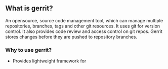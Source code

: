 ## What is gerrit?
An opensource, source code management tool, which can manage multiple repositories, branches, tags and other git resources. It uses git for version control. It also provides code review and access control on git repos. Gerrit stores changes before they are pushed to repository branches.

### Why to use gerrit?
- Provides lightweight framework for 

